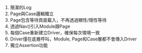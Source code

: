 1. 簡潔的Log
2. Page與Case邏輯獨立
3. Page包含等待頁面載入，不再透過顯性/隱性等待
4. 透過Nav()引入Module跟Page
5. 每個Case重新建立Driver，確保每次環境一致
6. Driver僅在底層呼叫，Module, Page和Case層都不會傳入Driver
7. 獨立Assertion功能